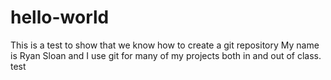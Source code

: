# hello-world
This is a test to show that we know how to create a git repository
My name is Ryan Sloan and I use git for many of my projects both in and out of class.
test
